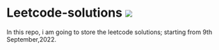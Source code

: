 # Leetcode-solutions ![](https://komarev.com/ghpvc/?username=Ritax2003&style=plastic&color=green)
In this repo, i am going to store the leetcode solutions; starting from 9th September,2022.
